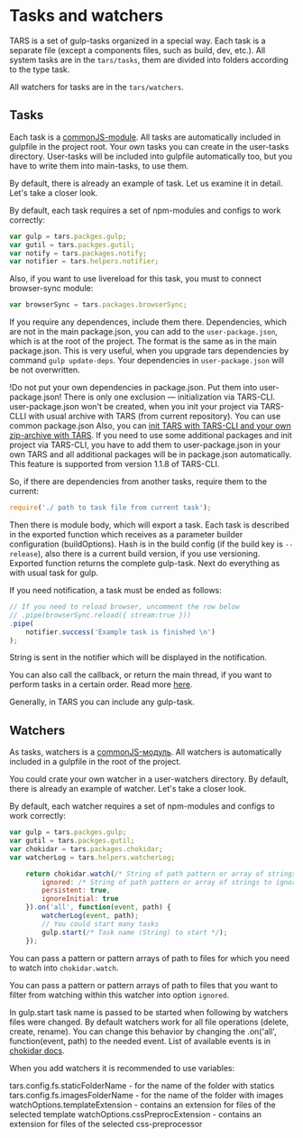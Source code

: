 # Tasks and watchers

TARS is a set of gulp-tasks organized in a special way. Each task is a separate file (except a components files, such as build, dev, etc.). All system tasks are in the `tars/tasks`, them are divided into folders according to the type task.

All watchers for tasks are in the `tars/watchers`.

## Tasks

Each task is a [commonJS-module](http://wiki.commonjs.org/wiki/Modules/1.1). All tasks are automatically included in gulpfile in the project root.
Your own tasks you can create in the user-tasks directory. User-tasks will be included into gulpfile automatically too, but you have to write them into main-tasks, to use them. 

By default, there is already an example of task. Let us examine it in detail. Let's take a closer look. 

By default, each task requires a set of npm-modules and configs to work correctly:

```javascript
var gulp = tars.packges.gulp;
var gutil = tars.packges.gutil;
var notify = tars.packages.notify;
var notifier = tars.helpers.notifier;
```

Also, if you want to use livereload for this task, you must to connect browser-sync module:

```javascript
var browserSync = tars.packages.browserSync;
```

If you require any dependences, include them there. Dependencies, which are not in the main package.json, you can add to the `user-package.json`, which is at the root of the project. The format is the same as in the main package.json. This is very useful, when you upgrade tars dependencies by command `gulp update-deps`. Your dependencies in `user-package.json` will be not overwritten.

!Do not put your own dependencies in package.json. Put them into user-package.json! There is only one exclusion — initialization via TARS-CLI. user-package.json won't be created, when you init your project via TARS-CLLI with usual archive with TARS (from current repository). You can use common package.json Also, you can [init TARS with TARS-CLI and your own zip-archive with TARS](https://github.com/tars/tars-cli#tars-init). If you need to use some additional packages and init project via TARS-CLI, you have to add them to user-package.json in your own TARS and all additional packages will be in package.json automatically. This feature is supported from version 1.1.8 of TARS-CLI.

So, if there are dependencies from another tasks, require them to the current:

```javascript
require('./ path to task file from current task');
```

Then there is module body, which will export a task. Each task is described in the exported function which receives as a parameter builder configuration (buildOptions). Hash is in the build config (if the build key is `--release`), also there is a current build version, if you use versioning. Exported function returns the complete gulp-task. Next do everything as with usual task for gulp.

If you need notification, a task must be ended as follows:

```javascript
// If you need to reload browser, uncomment the row below
// .pipe(browserSync.reload({ stream:true }))
.pipe(
    notifier.success('Example task is finished \n')
);
```

String is sent in the notifier which will be displayed in the notification. 

You can also call the callback, or return the main thread, if you want to perform tasks in a certain order. Read more [here](http://frontender.info/handling-sync-tasks-with-gulp-js).

Generally, in TARS you can include any gulp-task.

## Watchers

As tasks, watchers is a [commonJS-модуль](http://wiki.commonjs.org/wiki/Modules/1.1). All watchers is automatically included in a gulpfile in the root of the project.

You could crate your own watcher in a user-watchers directory. By default, there is already an example of watcher. Let's take a closer look.

By default, each watcher requires a set of npm-modules and configs to work correctly:

```javascript
var gulp = tars.packges.gulp;
var gutil = tars.packges.gutil;
var chokidar = tars.packages.chokidar;
var watcherLog = tars.helpers.watcherLog;
```

```javascript
    return chokidar.watch(/* String of path pattern or array of strings */, {
        ignored: /* String of path pattern or array of strings to ignore. If nothing to igonre — just set it to ''*/,
        persistent: true,
        ignoreInitial: true
    }).on('all', function(event, path) {
        watcherLog(event, path);
        // You could start many tasks
        gulp.start(/* Task name (String) to start */);
    });
```

You can pass a pattern or pattern arrays of path to files for which you need to watch into `chokidar.watch`.

You can pass a pattern or pattern arrays of path to files that you want to filter from watching within this watcher into option `ignored`.

In gulp.start task name is passed to be started when following by watchers files were changed. By default watchers work for all file operations (delete, create, rename). You can change this behavior by changing the .on('all', function(event, path) to the needed event. List of available events is in [chokidar docs](https://github.com/paulmillr/chokidar#getting-started).

When you add watchers it is recommended to use variables:

tars.config.fs.staticFolderName - for the name of the folder with statics
tars.config.fs.imagesFolderName - for the name of the folder with images
watchOptions.templateExtension - contains an extension for files of the selected template
watchOptions.cssPreprocExtension - contains an extension for files of the selected css-preprocessor
